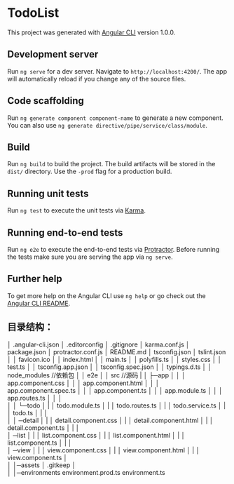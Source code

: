 # TodoList

This project was generated with [Angular CLI](https://github.com/angular/angular-cli) version 1.0.0.

## Development server

Run `ng serve` for a dev server. Navigate to `http://localhost:4200/`. The app will automatically reload if you change any of the source files.

## Code scaffolding

Run `ng generate component component-name` to generate a new component. You can also use `ng generate directive/pipe/service/class/module`.

## Build

Run `ng build` to build the project. The build artifacts will be stored in the `dist/` directory. Use the `-prod` flag for a production build.

## Running unit tests

Run `ng test` to execute the unit tests via [Karma](https://karma-runner.github.io).

## Running end-to-end tests

Run `ng e2e` to execute the end-to-end tests via [Protractor](http://www.protractortest.org/).
Before running the tests make sure you are serving the app via `ng serve`.

## Further help

To get more help on the Angular CLI use `ng help` or go check out the [Angular CLI README](https://github.com/angular/angular-cli/blob/master/README.md).
## 目录结构：

│  .angular-cli.json
│  .editorconfig
│  .gitignore
│  karma.conf.js
│  package.json
│  protractor.conf.js
│  README.md
│  tsconfig.json
│  tslint.json
│  │ favicon.ico
│  │  index.html
│  │  main.ts
│  │  polyfills.ts
│  │  styles.css
│  │  test.ts
│  │  tsconfig.app.json
│  │  tsconfig.spec.json
│  │  typings.d.ts
│  │  node_modules //依赖包
│  │  e2e
│  │  src //源码
|  │  ├─app
│  │  │  app.component.css
│  │  │  app.component.html
│  │  │  app.component.spec.ts
│  │  │  app.component.ts
│  │  │  app.module.ts
│  │  │  app.routes.ts
│  │  │  
│     │  └─todo
│     |     │  todo.module.ts
│     |     │  todo.routes.ts
│     |     │  todo.service.ts
│     |     │  todo.ts
│     |     │  
│     │  ─detail
│     |     │  detail.component.css
│     |     │  detail.component.html
│     |     │  detail.component.ts
│     |     │      
│        ─list
│     |     │  list.component.css
│     |     │  list.component.html
│     |     │  list.component.ts
│     |     │      
│        ─view
│     |     │  view.component.css
│     |     │  view.component.html
│     |     │  view.component.ts
│              
│  │─assets
│      .gitkeep
│      
│  │─environments
        environment.prod.ts
        environment.ts
        
